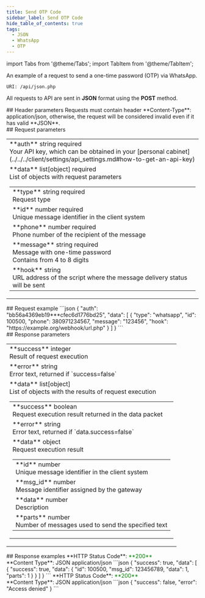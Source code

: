 ```yaml
---
title: Send OTP Code
sidebar_label: Send OTP Code
hide_table_of_contents: true
tags:
  - JSON
  - WhatsApp
  - OTP
---
```


import Tabs from '@theme/Tabs';
import TabItem from '@theme/TabItem';

An example of a request to send a one-time password (OTP) via WhatsApp.

`URI: /api/json.php`

All requests to API are sent in **JSON** format using the <a class="green-text">**POST**</a> method.

<div class="header">
    ## Header parameters
    Requests must contain header **Content-Type**: application/json, otherwise, the request will be considered invalid even if it has valid **JSON**.
</div>
<div class="post-wrap">
    <div class="post-item">
        <div class="item-content">
            <div class="request-parameters">
            ## Request parameters
            <table class="t1">
                <tbody>
                    <tr>
                        <td>
                            <a class="name">**auth**</a>
                            <a class="type">string</a>
                            <a class="required">required</a> <br/>
                            <a class="description">Your API key, which can be obtained in your [personal cabinet](../../../client/settings/api_settings.md#how-to-get-an-api-key)</a>
                        </td>
                    </tr>
                    <tr>
                        <td>
                            <a class="name">**data**</a>
                            <a class="type">list[object]</a>
                            <a class="required">required</a> <br/>
                            <a class="description">List of objects with request parameters</a>
                            <table class="t2">
                            <tbody>
                                <tr>
                                    <td>
                                        <a class="name">**type**</a>
                                        <a class="type">string</a>
                                        <a class="required">required</a> <br/>
                                        <a class="description">Request type</a>
                                    </td>
                                </tr>
                                <tr>
                                    <td>
                                        <a class="name">**id**</a>
                                        <a class="type">number</a>
                                        <a class="required">required</a> <br/>
                                        <a class="description">Unique message identifier in the client system</a>
                                    </td>
                                </tr>
                                <tr>
                                    <td>
                                        <a class="name">**phone**</a>
                                        <a class="type">number</a>
                                        <a class="required">required</a> <br/>
                                        <a class="description">Phone number of the recipient of the message</a>
                                    </td>
                                </tr>
                                <tr>
                                    <td>
                                        <a class="name">**message**</a>
                                        <a class="type">string</a>
                                        <a class="required">required</a> <br/>
                                        <a class="description">Message with one-time password <br/> Contains from 4 to 8 digits</a>
                                    </td>
                                </tr>
                                <tr>
                                    <td>
                                        <a class="name">**hook**</a>
                                        <a class="type">string</a> <br/>
                                        <a class="description">URL address of the script where the message delivery status will be sent</a>
                                    </td>
                                </tr>
                            </tbody>
                            </table>
                        </td>
                    </tr>
                </tbody>
            </table>
            </div>
        </div>
    </div>
    <div class="post-item">
        <div class="item-content">
            <div class="request-example">
                ## Request example
                ```json
                {
                    "auth": "bb56a4369eb19***cfec6d1776bd25",
                    "data": [
                        {
                            "type": "whatsapp",
                            "id": 100500,
                            "phone": 380971234567,
                            "message": "123456",
                            "hook": "https://example.org/webhook/url.php"
                        }
                    ]
                }
                ```
            </div>
        </div>
    </div>
    <div class="post-item">
        <div class="item-content">
            <div class="response-parameters">
            ## Response parameters
            <table class="t1">
                <tbody>
                    <tr>
                        <td>
                            <a class="name">**success**</a>
                            <a class="type">integer</a> <br/>
                            <a class="description">Result of request execution</a>
                        </td>
                    </tr>
                    <tr>
                        <td>
                            <a class="name">**error**</a>
                            <a class="type">string</a> <br/>
                            <a class="description">Error text, returned if `success=false`</a>
                        </td>
                    </tr>
                    <tr>
                        <td>
                            <a class="name">**data**</a>
                            <a class="type">list[object]</a> <br/>
                            <a class="description">List of objects with the results of request execution</a>
                            <table class="t2">
                                <tbody>
                                    <tr>
                                        <td>
                                            <a class="name">**success**</a>
                                            <a class="type">boolean</a> <br/>
                                            <a class="description">Request execution result returned in the data packet</a>
                                        </td>
                                    </tr>
                                    <tr>
                                        <td>
                                            <a class="name">**error**</a>
                                            <a class="type">string</a> <br/>
                                            <a class="description">Error text, returned if `data.success=false`</a>
                                        </td>
                                    </tr>
                                    <tr>
                                        <td>
                                            <a class="name">**data**</a>
                                            <a class="type">object</a><br/>
                                            <a class="description">Request execution result</a> <br/>
                                            <table class="t2">
                                                <tbody>
                                                    <tr>
                                                        <td>
                                                            <a class="name">**id**</a>
                                                            <a class="type">number</a> <br/>
                                                            <a class="description">Unique message identifier in the client system</a>
                                                        </td>
                                                    </tr>
                                                    <tr>
                                                        <td>
                                                            <a class="name">**msg_id**</a>
                                                            <a class="type">number</a> <br/>
                                                            <a class="description">Message identifier assigned by the gateway</a>
                                                        </td>
                                                    </tr>
                                                    <tr>
                                                        <td>
                                                            <a class="name">**data**</a>
                                                            <a class="type">number</a> <br/>
                                                            <a class="description">Description</a>
                                                        </td>
                                                    </tr> 
                                                    <tr>
                                                        <td>
                                                            <a class="name">**parts**</a>
                                                            <a class="type">number</a> <br/>
                                                            <a class="description">Number of messages used to send the specified text</a>
                                                        </td>
                                                    </tr>                                                                                                       
                                                </tbody>
                                            </table>
                                        </td>
                                    </tr>
                                </tbody>
                            </table>
                        </td>
                    </tr>
                </tbody>
            </table>
            </div>
        </div>
    </div>
    <div class="post-item">
        <div class="item-content">
            <div class="response-example">
                ## Response examples
                <Tabs
                groupId="response-examples"
                defaultValue="successful"
                values={[
                    { label: 'Successful', value: 'successful', },
                    { label: 'Access denied', value: 'accessdenied', }
                ]}
                >
                <TabItem value="successful">
                **HTTP Status Code**: <font color="green">**200**</font> <br/> **Content Type**: JSON application/json
                ```json
                {
                    "success": true,
                    "data": [
                        {
                            "success": true,
                            "data": {
                                "id": 100500,
                                "msg_id": 123456789,
                                "data": 1,
                                "parts": 1
                            }
                        }
                    ]
                }
                ```
                </TabItem>
                <TabItem value="accessdenied">
                **HTTP Status Code**: <font color="green">**200**</font> <br/> **Content Type**: JSON application/json
                ```json
                {
                    "success": false,
                    "error": "Access denied"
                }
                ```
                </TabItem>
                </Tabs>
            </div>
        </div>
    </div>
</div>